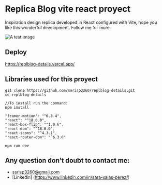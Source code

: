 # Replica Blog vite react proyect

Inspiration design replica developed in React configured with Vite, hope you like this wonderful development. Follow me for more

![A test image]("https://dsm01pap007files.storage.live.com/y4mUWUf8CvEi46X9Cx5XH0pjUVe8SuXm0EsshlkA_9OAeXf2bMdE1sYh36RvVMxgx96dP4l9o7cKrsdLLtTM0fYaCocEZc7tU14kTebvNkix7INs9uW-KEm1KzyX304Cvxwq2Gu39wL8ImLPSsSwvZPpTLp-JJ6PDaJ-movwrarUndoABt0hfQJKaphWRmLeNTy?width=1920&height=1280&cropmode=none")

## Deploy

https://replblog-details.vercel.app/

## Libraries used for this proyect

```
git clone https://github.com/sarisp3260/replblog-details.git
cd replblog-details

//To install run the command:
npm install
```
```
"framer-motion": "^6.3.4",
"react": "^18.0.0",
"react-box-flip": "^1.0.6",
"react-dom": "^18.0.0",
"react-icons": "^4.3.1",
"react-router-dom": "^6.3.0"
```

```
npm run dev
```

## Any question don't doubt to contact me:

- sarisp3260@gmail.com 
- [Linkedin] (https://www.linkedin.com/in/sara-salas-perez/)